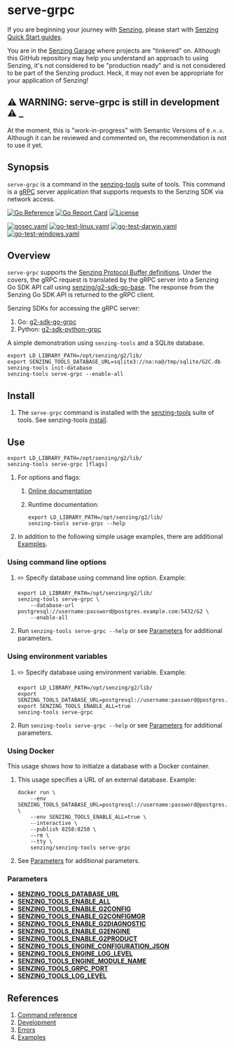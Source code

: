 # serve-grpc

If you are beginning your journey with
[Senzing](https://senzing.com/),
please start with
[Senzing Quick Start guides](https://docs.senzing.com/quickstart/).

You are in the
[Senzing Garage](https://github.com/senzing-garage)
where projects are "tinkered" on.
Although this GitHub repository may help you understand an approach to using Senzing,
it's not considered to be "production ready" and is not considered to be part of the Senzing product.
Heck, it may not even be appropriate for your application of Senzing!

## :warning: WARNING: serve-grpc is still in development :warning: _

At the moment, this is "work-in-progress" with Semantic Versions of `0.n.x`.
Although it can be reviewed and commented on,
the recommendation is not to use it yet.

## Synopsis

`serve-grpc` is a command in the
[senzing-tools](https://github.com/senzing-garage/senzing-tools)
suite of tools.
This command is a
[gRPC](https://grpc.io/)
server application that supports requests to the Senzing SDK via network access.

[![Go Reference](https://pkg.go.dev/badge/github.com/senzing-garage/serve-grpc.svg)](https://pkg.go.dev/github.com/senzing-garage/serve-grpc)
[![Go Report Card](https://goreportcard.com/badge/github.com/senzing-garage/serve-grpc)](https://goreportcard.com/report/github.com/senzing-garage/serve-grpc)
[![License](https://img.shields.io/badge/License-Apache2-brightgreen.svg)](https://github.com/senzing-garage/serve-grpc/blob/main/LICENSE)

[![gosec.yaml](https://github.com/senzing-garage/serve-grpc/actions/workflows/gosec.yaml/badge.svg)](https://github.com/senzing-garage/serve-grpc/actions/workflows/gosec.yaml)
[![go-test-linux.yaml](https://github.com/senzing-garage/serve-grpc/actions/workflows/go-test-linux.yaml/badge.svg)](https://github.com/senzing-garage/serve-grpc/actions/workflows/go-test-linux.yaml)
[![go-test-darwin.yaml](https://github.com/senzing-garage/serve-grpc/actions/workflows/go-test-darwin.yaml/badge.svg)](https://github.com/senzing-garage/serve-grpc/actions/workflows/go-test-darwin.yaml)
[![go-test-windows.yaml](https://github.com/senzing-garage/serve-grpc/actions/workflows/go-test-windows.yaml/badge.svg)](https://github.com/senzing-garage/serve-grpc/actions/workflows/go-test-windows.yaml)

## Overview

`serve-grpc` supports the
[Senzing Protocol Buffer definitions](https://github.com/senzing-garage/sz-sdk-proto).
Under the covers, the gRPC request is translated by the gRPC server into a Senzing Go SDK API call using
[senzing/g2-sdk-go-base](https://github.com/senzing-garage/g2-sdk-go-base).
The response from the Senzing Go SDK API is returned to the gRPC client.

Senzing SDKs for accessing the gRPC server:

1. Go: [g2-sdk-go-grpc](https://github.com/senzing-garage/g2-sdk-go-grpc)
1. Python: [g2-sdk-python-grpc](https://github.com/senzing-garage/g2-sdk-python-grpc)

A simple demonstration using `senzing-tools` and a SQLite database.

```console
export LD_LIBRARY_PATH=/opt/senzing/g2/lib/
export SENZING_TOOLS_DATABASE_URL=sqlite3://na:na@/tmp/sqlite/G2C.db
senzing-tools init-database
senzing-tools serve-grpc --enable-all

```

## Install

1. The `serve-grpc` command is installed with the
   [senzing-tools](https://github.com/senzing-garage/senzing-tools)
   suite of tools.
   See senzing-tools [install](https://github.com/senzing-garage/senzing-tools#install).

## Use

```console
export LD_LIBRARY_PATH=/opt/senzing/g2/lib/
senzing-tools serve-grpc [flags]
```

1. For options and flags:
    1. [Online documentation](https://hub.senzing.com/senzing-tools/senzing-tools_serve-grpc.html)
    1. Runtime documentation:

        ```console
        export LD_LIBRARY_PATH=/opt/senzing/g2/lib/
        senzing-tools serve-grpc --help
        ```

1. In addition to the following simple usage examples, there are additional [Examples](docs/examples.md).

### Using command line options

1. :pencil2: Specify database using command line option.
   Example:

    ```console
    export LD_LIBRARY_PATH=/opt/senzing/g2/lib/
    senzing-tools serve-grpc \
        --database-url postgresql://username:password@postgres.example.com:5432/G2 \
        --enable-all

    ```

1. Run `senzing-tools serve-grpc --help` or see [Parameters](#parameters) for additional parameters.

### Using environment variables

1. :pencil2: Specify database using environment variable.
   Example:

    ```console
    export LD_LIBRARY_PATH=/opt/senzing/g2/lib/
    export SENZING_TOOLS_DATABASE_URL=postgresql://username:password@postgres.example.com:5432/G2
    export SENZING_TOOLS_ENABLE_ALL=true
    senzing-tools serve-grpc
    ```

1. Run `senzing-tools serve-grpc --help` or see [Parameters](#parameters) for additional parameters.

### Using Docker

This usage shows how to initialze a database with a Docker container.

1. This usage specifies a URL of an external database.
   Example:

    ```console
    docker run \
        --env SENZING_TOOLS_DATABASE_URL=postgresql://username:password@postgres.example.com:5432/G2 \
        --env SENZING_TOOLS_ENABLE_ALL=true \
        --interactive \
        --publish 8258:8258 \
        --rm \
        --tty \
        senzing/senzing-tools serve-grpc

    ```

1. See [Parameters](#parameters) for additional parameters.

### Parameters

- **[SENZING_TOOLS_DATABASE_URL](https://github.com/senzing-garage/knowledge-base/blob/main/lists/environment-variables.md#senzing_tools_database_url)**
- **[SENZING_TOOLS_ENABLE_ALL](https://github.com/senzing-garage/knowledge-base/blob/main/lists/environment-variables.md#senzing_tools_enable_all)**
- **[SENZING_TOOLS_ENABLE_G2CONFIG](https://github.com/senzing-garage/knowledge-base/blob/main/lists/environment-variables.md#senzing_tools_enable_g2config)**
- **[SENZING_TOOLS_ENABLE_G2CONFIGMGR](https://github.com/senzing-garage/knowledge-base/blob/main/lists/environment-variables.md#senzing_tools_enable_g2configmgr)**
- **[SENZING_TOOLS_ENABLE_G2DIAGNOSTIC](https://github.com/senzing-garage/knowledge-base/blob/main/lists/environment-variables.md#senzing_tools_enable_g2diagnostic)**
- **[SENZING_TOOLS_ENABLE_G2ENGINE](https://github.com/senzing-garage/knowledge-base/blob/main/lists/environment-variables.md#senzing_tools_enable_g2engine)**
- **[SENZING_TOOLS_ENABLE_G2PRODUCT](https://github.com/senzing-garage/knowledge-base/blob/main/lists/environment-variables.md#senzing_tools_enable_g2product)**
- **[SENZING_TOOLS_ENGINE_CONFIGURATION_JSON](https://github.com/senzing-garage/knowledge-base/blob/main/lists/environment-variables.md#senzing_tools_engine_configuration_json)**
- **[SENZING_TOOLS_ENGINE_LOG_LEVEL](https://github.com/senzing-garage/knowledge-base/blob/main/lists/environment-variables.md#senzing_tools_engine_log_level)**
- **[SENZING_TOOLS_ENGINE_MODULE_NAME](https://github.com/senzing-garage/knowledge-base/blob/main/lists/environment-variables.md#senzing_tools_engine_module_name)**
- **[SENZING_TOOLS_GRPC_PORT](https://github.com/senzing-garage/knowledge-base/blob/main/lists/environment-variables.md#senzing_tools_grpc_port)**
- **[SENZING_TOOLS_LOG_LEVEL](https://github.com/senzing-garage/knowledge-base/blob/main/lists/environment-variables.md#senzing_tools_log_level)**

## References

1. [Command reference](https://hub.senzing.com/senzing-tools/senzing-tools_serve-grpc.html)
1. [Development](docs/development.md)
1. [Errors](docs/errors.md)
1. [Examples](docs/examples.md)

